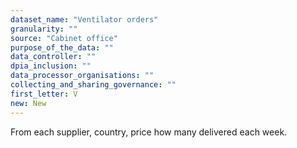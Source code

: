 ```yaml
---
dataset_name: "Ventilator orders"
granularity: ""
source: "Cabinet office"
purpose_of_the_data: ""
data_controller: ""
dpia_inclusion: ""
data_processor_organisations: ""
collecting_and_sharing_governance: ""
first_letter: V
new: New
---
```

From each supplier, country, price how many delivered each week.